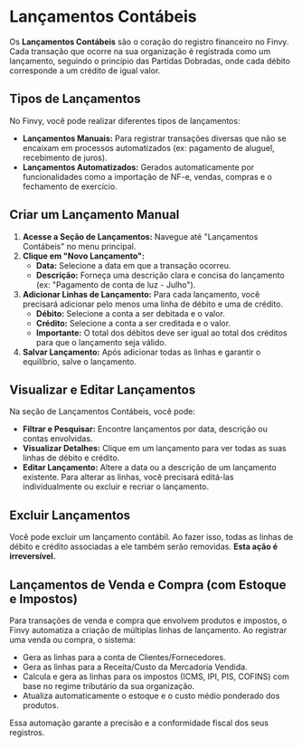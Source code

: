 # Lançamentos Contábeis

Os **Lançamentos Contábeis** são o coração do registro financeiro no Finvy. Cada transação que ocorre na sua organização é registrada como um lançamento, seguindo o princípio das Partidas Dobradas, onde cada débito corresponde a um crédito de igual valor.

## Tipos de Lançamentos

No Finvy, você pode realizar diferentes tipos de lançamentos:

*   **Lançamentos Manuais:** Para registrar transações diversas que não se encaixam em processos automatizados (ex: pagamento de aluguel, recebimento de juros).
*   **Lançamentos Automatizados:** Gerados automaticamente por funcionalidades como a importação de NF-e, vendas, compras e o fechamento de exercício.

## Criar um Lançamento Manual

1.  **Acesse a Seção de Lançamentos:** Navegue até "Lançamentos Contábeis" no menu principal.
2.  **Clique em "Novo Lançamento":**
    *   **Data:** Selecione a data em que a transação ocorreu.
    *   **Descrição:** Forneça uma descrição clara e concisa do lançamento (ex: "Pagamento de conta de luz - Julho").
3.  **Adicionar Linhas de Lançamento:** Para cada lançamento, você precisará adicionar pelo menos uma linha de débito e uma de crédito.
    *   **Débito:** Selecione a conta a ser debitada e o valor.
    *   **Crédito:** Selecione a conta a ser creditada e o valor.
    *   **Importante:** O total dos débitos deve ser igual ao total dos créditos para que o lançamento seja válido.
4.  **Salvar Lançamento:** Após adicionar todas as linhas e garantir o equilíbrio, salve o lançamento.

## Visualizar e Editar Lançamentos

Na seção de Lançamentos Contábeis, você pode:

*   **Filtrar e Pesquisar:** Encontre lançamentos por data, descrição ou contas envolvidas.
*   **Visualizar Detalhes:** Clique em um lançamento para ver todas as suas linhas de débito e crédito.
*   **Editar Lançamento:** Altere a data ou a descrição de um lançamento existente. Para alterar as linhas, você precisará editá-las individualmente ou excluir e recriar o lançamento.

## Excluir Lançamentos

Você pode excluir um lançamento contábil. Ao fazer isso, todas as linhas de débito e crédito associadas a ele também serão removidas. **Esta ação é irreversível.**

## Lançamentos de Venda e Compra (com Estoque e Impostos)

Para transações de venda e compra que envolvem produtos e impostos, o Finvy automatiza a criação de múltiplas linhas de lançamento. Ao registrar uma venda ou compra, o sistema:

*   Gera as linhas para a conta de Clientes/Fornecedores.
*   Gera as linhas para a Receita/Custo da Mercadoria Vendida.
*   Calcula e gera as linhas para os impostos (ICMS, IPI, PIS, COFINS) com base no regime tributário da sua organização.
*   Atualiza automaticamente o estoque e o custo médio ponderado dos produtos.

Essa automação garante a precisão e a conformidade fiscal dos seus registros.